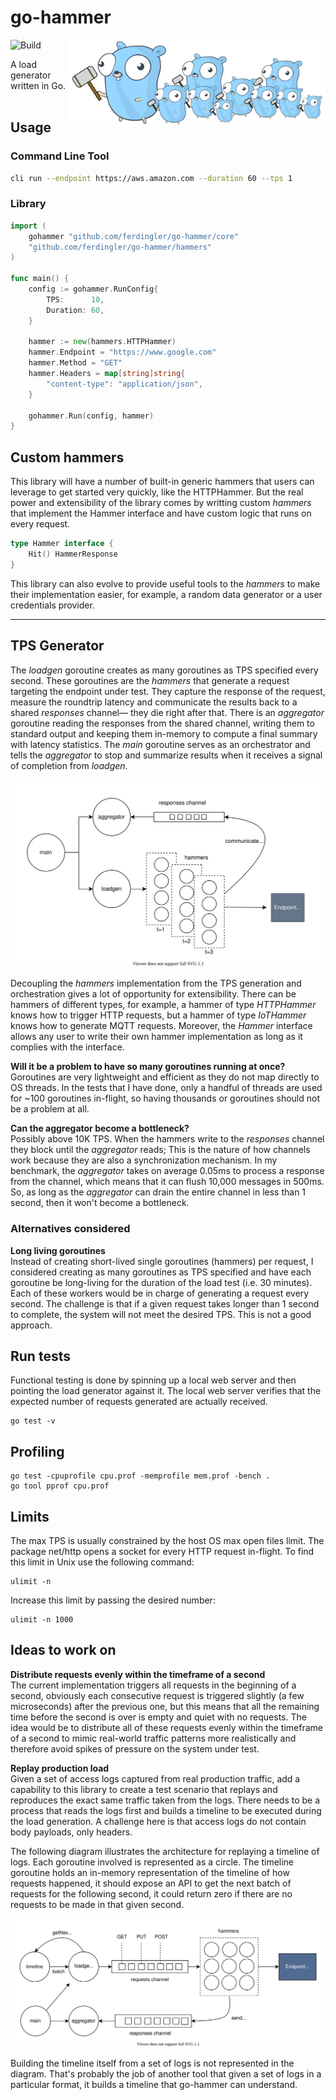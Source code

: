 # go-hammer

<img src="docs/logo.svg" align="right" height="140">

![Build](https://github.com/ferdingler/go-hammer/workflows/Build/badge.svg)

A load generator written in Go.
<br><br>

## Usage

### Command Line Tool

```bash
cli run --endpoint https://aws.amazon.com --duration 60 --tps 1
```

### Library

```go
import (
	gohammer "github.com/ferdingler/go-hammer/core"
	"github.com/ferdingler/go-hammer/hammers"
)

func main() {
	config := gohammer.RunConfig{
		TPS:      10,
		Duration: 60,
	}

	hammer := new(hammers.HTTPHammer)
	hammer.Endpoint = "https://www.google.com"
	hammer.Method = "GET"
	hammer.Headers = map[string]string{
		"content-type": "application/json",
	}

	gohammer.Run(config, hammer)
}
```

## Custom hammers

This library will have a number of built-in generic hammers that users can leverage to get started very quickly, like the HTTPHammer. But the real power and extensibility of the library comes by writting custom _hammers_ that implement the Hammer interface and have custom logic that runs on every request.

```go
type Hammer interface {
	Hit() HammerResponse
}
```

This library can also evolve to provide useful tools to the _hammers_ to make their implementation easier, for example, a random data generator or a user credentials provider. 

<hr>

## TPS Generator

The _loadgen_ goroutine creates as many goroutines as TPS specified every second. These goroutines are the _hammers_ that generate a request targeting the endpoint under test. They capture the response of the request, measure the roundtrip latency and communicate the results back to a shared _responses_ channel–– they die right after that. There is an _aggregator_ goroutine reading the responses from the shared channel, writing them to standard output and keeping them in-memory to compute a final summary with latency statistics. The _main_ goroutine serves as an orchestrator and tells the _aggregator_ to stop and summarize results when it receives a signal of completion from _loadgen_. 

![Goroutines](docs/goroutines.svg)

Decoupling the _hammers_ implementation from the TPS generation and orchestration gives a lot of opportunity for extensibility. There can be hammers of different types, for example, a hammer of type _HTTPHammer_ knows how to trigger HTTP requests, but a hammer of type _IoTHammer_ knows how to generate MQTT requests. Moreover, the _Hammer_ interface allows any user to write their own hammer implementation as long as it complies with the interface. 

**Will it be a problem to have so many goroutines running at once?**  
Goroutines are very lightweight and efficient as they do not map directly to OS threads. In the tests that I have done, only a handful of threads are used for ~100 goroutines in-flight, so having thousands or goroutines should not be a problem at all. 

**Can the aggregator become a bottleneck?**  
Possibly above 10K TPS. When the hammers write to the _responses_ channel they block until the _aggregator_ reads; This is the nature of how channels work because they are also a synchronization mechanism. In my benchmark, the _aggregator_ takes on average 0.05ms to process a response from the channel, which means that it can flush 10,000 messages in 500ms. So, as long as the _aggregator_ can drain the entire channel in less than 1 second, then it won't become a bottleneck.

### Alternatives considered

**Long living goroutines**  
Instead of creating short-lived single goroutines (hammers) per request, I considered creating as many goroutines as TPS specified and have each goroutine be long-living for the duration of the load test (i.e. 30 minutes). Each of these workers would be in charge of generating a request every second. The challenge is that if a given request takes longer than 1 second to complete, the system will not meet the desired TPS. This is not a good approach. 

## Run tests

Functional testing is done by spinning up a local web server and then pointing the load generator against it. The local web server verifies that the expected number of requests generated are actually received.

```
go test -v
```

## Profiling

```
go test -cpuprofile cpu.prof -memprofile mem.prof -bench .
go tool pprof cpu.prof
```

## Limits

The max TPS is usually constrained by the host OS max open files limit. The package net/http opens a socket for every HTTP request in-flight. To find this limit in Unix use the following command:

```
ulimit -n
```

Increase this limit by passing the desired number:

```
ulimit -n 1000
```

## Ideas to work on

**Distribute requests evenly within the timeframe of a second**  
The current implementation triggers all requests in the beginning of a second, obviously each consecutive request is triggered slightly (a few microseconds) after the previous one, but this means that all the remaining time before the second is over is empty and quiet with no requests. The idea would be to distribute all of these requests evenly within the timeframe of a second to mimic real-world traffic patterns more realistically and therefore avoid spikes of pressure on the system under test.

**Replay production load**  
Given a set of access logs captured from real production traffic, add a capability to this library to create a test scenario that replays and reproduces the exact same traffic taken from the logs. There needs to be a process that reads the logs first and builds a timeline to be executed during the load generation. A challenge here is that access logs do not contain body payloads, only headers. 

The following diagram illustrates the architecture for replaying a timeline of logs. Each goroutine involved is represented as a circle. The timeline goroutine holds an in-memory representation of the timeline of how requests happened, it should expose an API to get the next batch of requests for the following second, it could return zero if there are no requests to be made in that given second. 

![ReplayLogs](docs/replaylogs.svg)

Building the timeline itself from a set of logs is not represented in the diagram. That's probably the job of another tool that given a set of logs in a particular format, it builds a timeline that go-hammer can understand. 